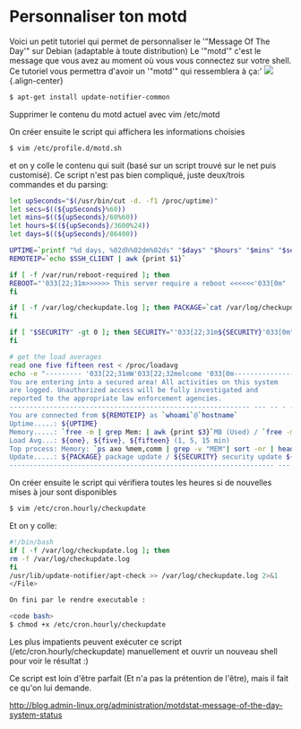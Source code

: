 # Personnaliser ton motd

Voici un petit tutoriel qui permet de personnaliser le '"Message Of The
Day'" sur Debian (adaptable à toute distribution) Le '"motd'" c'est le
message que vous avez au moment où vous vous connectez sur votre shell.
Ce tutoriel vous permettra d'avoir un '"motd'" qui ressemblera à ça:'
![](/linux/cli/motdstat1.png){.align-center}

```bash
$ apt-get install update-notifier-common
```

Supprimer le contenu du motd actuel avec vim /etc/motd

On créer ensuite le script qui affichera les informations choisies

```bash
$ vim /etc/profile.d/motd.sh
```

et on y colle le contenu qui suit (basé sur un script trouvé sur le net
puis customisé). Ce script n'est pas bien compliqué, juste deux/trois
commandes et du parsing:

```bash
let upSeconds="$(/usr/bin/cut -d. -f1 /proc/uptime)"
let secs=$((${upSeconds}%60))
let mins=$((${upSeconds}/60%60))
let hours=$((${upSeconds}/3600%24))
let days=$((${upSeconds}/86400))

UPTIME=`printf "%d days, %02dh%02dm%02ds" "$days" "$hours" "$mins" "$secs"`
REMOTEIP=`echo $SSH_CLIENT | awk {print $1}`

if [ -f /var/run/reboot-required ]; then
REBOOT="'033[22;31m>>>>>> This server require a reboot <<<<<<'033[0m"
fi

if [ -f /var/log/checkupdate.log ]; then PACKAGE=`cat /var/log/checkupdate.log | awk -F ; {print $1}` SECURITY=`cat /var/log/checkupdate.log | awk -F ; {print $2}`
fi

if [ "$SECURITY" -gt 0 ]; then SECURITY="'033[22;31m${SECURITY}'033[0m"
fi

# get the load averages
read one five fifteen rest < /proc/loadavg
echo -e "--------- '033[22;31mW'033[22;32melcome '033[0m--------------------------------------------- --- -- - -
You are entering into a secured area! All activities on this system
are logged. Unauthorized access will be fully investigated and
reported to the appropriate law enforcement agencies.
------------------------------------------------------------ --- -- - -
You are connected from ${REMOTEIP} as `whoami`@`hostname`
Uptime.....: ${UPTIME}
Memory.....: `free -m | grep Mem: | awk {print $3}`MB (Used) / `free -m | grep Mem: | awk {print $2}`MB (Total) / `free -m | grep Mem: | awk {print $4}`MB (Free)
Load Avg...: ${one}, ${five}, ${fifteen} (1, 5, 15 min)
Top process: Memory: `ps axo %mem,comm | grep -v "MEM"| sort -nr | head -n 1 | awk {print $2}` `ps axo %mem,comm | grep -v "MEM" | sort -nr | head -n 1 | awk {print $1}`% Cpu: `ps axo pcpu,comm | grep -v "CPU" | sort -nr | head -n 1 | awk {print $2}` `ps axo pcpu,comm | grep -v "CPU" | sort -nr | head -n 1 | awk {print $1}`%
Update.....: ${PACKAGE} package update / ${SECURITY} security update ${REBOOT}
------------------------------------------------------------------ --- -- - - '033[0m"
```

On créer ensuite le script qui vérifiera toutes les heures si de
nouvelles mises à jour sont disponibles

```bash
$ vim /etc/cron.hourly/checkupdate
```

Et on y colle:

```bash
#!/bin/bash
if [ -f /var/log/checkupdate.log ]; then
rm -f /var/log/checkupdate.log
fi
/usr/lib/update-notifier/apt-check >> /var/log/checkupdate.log 2>&1
</File>

On fini par le rendre executable :

<code bash>
$ chmod +x /etc/cron.hourly/checkupdate
```

Les plus impatients peuvent exécuter ce script
(/etc/cron.hourly/checkupdate) manuellement et ouvrir un nouveau shell
pour voir le résultat :)

Ce script est loin d'être parfait (Et n'a pas la prétention de
l'être), mais il fait ce qu'on lui demande.

<http://blog.admin-linux.org/administration/motdstat-message-of-the-day-system-status>
